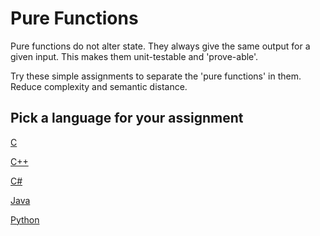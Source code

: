 # Pure Functions

Pure functions do not alter state.
They always give the same output for a given input.
This makes them unit-testable and 'prove-able'.

Try these simple assignments to separate the 'pure functions' in them.
Reduce complexity and semantic distance.

## Pick a language for your assignment

[C](https://classroom.github.com/a/b0p0kpx8)

[C++](https://classroom.github.com/a/lndzi7wV)

[C#](https://classroom.github.com/a/iz3ICuFJ)

[Java](https://classroom.github.com/a/_OnUCC_m)

[Python](https://classroom.github.com/a/Wup1w_Ts)
